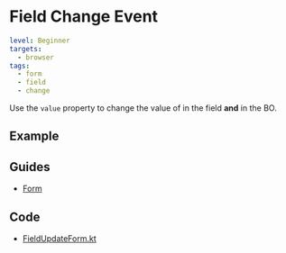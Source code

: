 # Field Change Event

```yaml
level: Beginner
targets:
  - browser
tags:
  - form
  - field
  - change
```

Use the `value` property to change the value of in the field **and** in the BO.

## Example

<div data-zk-enrich="FieldUpdateForm"></div>

## Guides

- [Form](/doc/guides/browser/builtin/Forms.md)

## Code

- [FieldUpdateForm.kt](/cookbook/src/jsMain/kotlin/zakadabar/cookbook/browser/field/update/FieldUpdateForm.kt)
